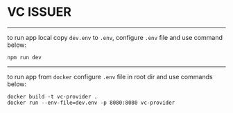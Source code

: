 # VC ISSUER

---

to run app local copy `dev.env` to `.env`, configure `.env` file and use command below:

```
npm run dev
```

---

to run app from `docker` configure `.env` file in root dir and use commands below:

```
docker build -t vc-provider .
docker run --env-file=dev.env -p 8080:8080 vc-provider
```

